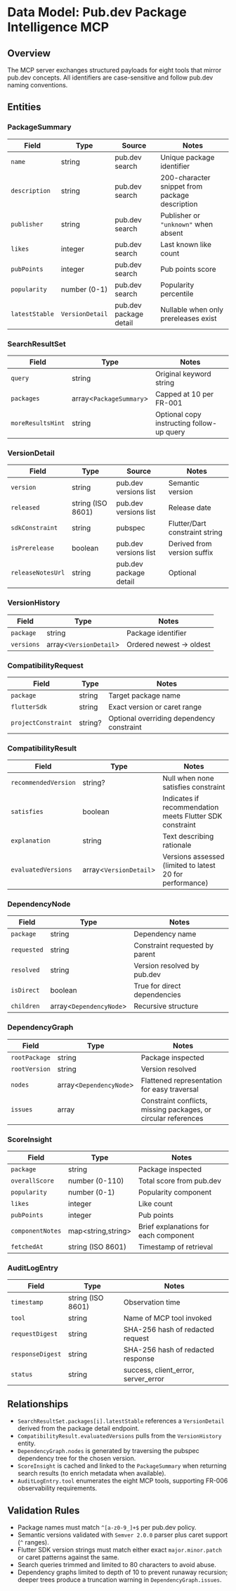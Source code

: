 # Data Model: Pub.dev Package Intelligence MCP

## Overview
The MCP server exchanges structured payloads for eight tools that mirror pub.dev concepts. All identifiers are case-sensitive and follow pub.dev naming conventions.

## Entities

### PackageSummary
| Field | Type | Source | Notes |
|-------|------|--------|-------|
| `name` | string | pub.dev search | Unique package identifier |
| `description` | string | pub.dev search | 200-character snippet from package description |
| `publisher` | string | pub.dev search | Publisher or `"unknown"` when absent |
| `likes` | integer | pub.dev search | Last known like count |
| `pubPoints` | integer | pub.dev search | Pub points score |
| `popularity` | number (0-1) | pub.dev search | Popularity percentile |
| `latestStable` | `VersionDetail` | pub.dev package detail | Nullable when only prereleases exist |

### SearchResultSet
| Field | Type | Notes |
|-------|------|-------|
| `query` | string | Original keyword string |
| `packages` | array<`PackageSummary`> | Capped at 10 per FR-001 |
| `moreResultsHint` | string | Optional copy instructing follow-up query |

### VersionDetail
| Field | Type | Source | Notes |
|-------|------|--------|-------|
| `version` | string | pub.dev versions list | Semantic version |
| `released` | string (ISO 8601) | pub.dev versions list | Release date |
| `sdkConstraint` | string | pubspec | Flutter/Dart constraint string |
| `isPrerelease` | boolean | pub.dev versions list | Derived from version suffix |
| `releaseNotesUrl` | string | pub.dev package detail | Optional |

### VersionHistory
| Field | Type | Notes |
|-------|------|-------|
| `package` | string | Package identifier |
| `versions` | array<`VersionDetail`> | Ordered newest → oldest |

### CompatibilityRequest
| Field | Type | Notes |
|-------|------|-------|
| `package` | string | Target package name |
| `flutterSdk` | string | Exact version or caret range |
| `projectConstraint` | string? | Optional overriding dependency constraint |

### CompatibilityResult
| Field | Type | Notes |
|-------|------|-------|
| `recommendedVersion` | string? | Null when none satisfies constraint |
| `satisfies` | boolean | Indicates if recommendation meets Flutter SDK constraint |
| `explanation` | string | Text describing rationale |
| `evaluatedVersions` | array<`VersionDetail`> | Versions assessed (limited to latest 20 for performance) |

### DependencyNode
| Field | Type | Notes |
|-------|------|-------|
| `package` | string | Dependency name |
| `requested` | string | Constraint requested by parent |
| `resolved` | string | Version resolved by pub.dev |
| `isDirect` | boolean | True for direct dependencies |
| `children` | array<`DependencyNode`> | Recursive structure |

### DependencyGraph
| Field | Type | Notes |
|-------|------|-------|
| `rootPackage` | string | Package inspected |
| `rootVersion` | string | Version resolved |
| `nodes` | array<`DependencyNode`> | Flattened representation for easy traversal |
| `issues` | array<string> | Constraint conflicts, missing packages, or circular references |

### ScoreInsight
| Field | Type | Notes |
|-------|------|-------|
| `package` | string | Package inspected |
| `overallScore` | number (0-110) | Total score from pub.dev |
| `popularity` | number (0-1) | Popularity component |
| `likes` | integer | Like count |
| `pubPoints` | integer | Pub points |
| `componentNotes` | map<string,string> | Brief explanations for each component |
| `fetchedAt` | string (ISO 8601) | Timestamp of retrieval |

### AuditLogEntry
| Field | Type | Notes |
|-------|------|-------|
| `timestamp` | string (ISO 8601) | Observation time |
| `tool` | string | Name of MCP tool invoked |
| `requestDigest` | string | SHA-256 hash of redacted request |
| `responseDigest` | string | SHA-256 hash of redacted response |
| `status` | string | success, client_error, server_error |

## Relationships
- `SearchResultSet.packages[i].latestStable` references a `VersionDetail` derived from the package detail endpoint.
- `CompatibilityResult.evaluatedVersions` pulls from the `VersionHistory` entity.
- `DependencyGraph.nodes` is generated by traversing the pubspec dependency tree for the chosen version.
- `ScoreInsight` is cached and linked to the `PackageSummary` when returning search results (to enrich metadata when available).
- `AuditLogEntry.tool` enumerates the eight MCP tools, supporting FR-006 observability requirements.

## Validation Rules
- Package names must match `^[a-z0-9_]+$` per pub.dev policy.
- Semantic versions validated with `Semver 2.0.0` parser plus caret support (`^` ranges).
- Flutter SDK version strings must match either exact `major.minor.patch` or caret patterns against the same.
- Search queries trimmed and limited to 80 characters to avoid abuse.
- Dependency graphs limited to depth of 10 to prevent runaway recursion; deeper trees produce a truncation warning in `DependencyGraph.issues`.
